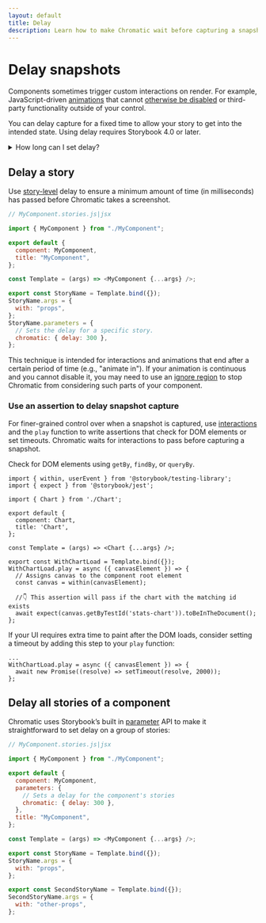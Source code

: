 ```yaml
---
layout: default
title: Delay
description: Learn how to make Chromatic wait before capturing a snapshot
---
```


# Delay snapshots

Components sometimes trigger custom interactions on render. For example, JavaScript-driven [animations](animations#javascript-animations) that cannot [otherwise be disabled](snapshots#improve-snapshot-consistency) or third-party functionality outside of your control.

You can delay capture for a fixed time to allow your story to get into the intended state. Using delay requires Storybook 4.0 or later.

<details>
<summary>How long can I set delay?</summary>

The maximum time for snapshot capture is 15s. Your story should finish loading resources and be ready to capture in 15s.

</details>

## Delay a story

Use [story-level](https://storybook.js.org/docs/react/writing-stories/parameters#story-parameters) delay to ensure a minimum amount of time (in milliseconds) has passed before Chromatic takes a screenshot.

```js
// MyComponent.stories.js|jsx

import { MyComponent } from "./MyComponent";

export default {
  component: MyComponent,
  title: "MyComponent",
};

const Template = (args) => <MyComponent {...args} />;

export const StoryName = Template.bind({});
StoryName.args = {
  with: "props",
};
StoryName.parameters = {
  // Sets the delay for a specific story.
  chromatic: { delay: 300 },
};
```

This technique is intended for interactions and animations that end after a certain period of time (e.g., "animate in"). If your animation is continuous and you cannot disable it, you may need to use an [ignore region](ignoring-elements) to stop Chromatic from considering such parts of your component.

### Use an assertion to delay snapshot capture

For finer-grained control over when a snapshot is captured, use [interactions](interactions) and the `play` function to write assertions that check for DOM elements or set timeouts. Chromatic waits for interactions to pass before capturing a snapshot.

Check for DOM elements using `getBy`, `findBy`, or `queryBy`.

```
import { within, userEvent } from '@storybook/testing-library';
import { expect } from '@storybook/jest';

import { Chart } from './Chart';

export default {
  component: Chart,
  title: 'Chart',
};

const Template = (args) => <Chart {...args} />;

export const WithChartLoad = Template.bind({});
WithChartLoad.play = async ({ canvasElement }) => {
  // Assigns canvas to the component root element
  const canvas = within(canvasElement);

  //👇 This assertion will pass if the chart with the matching id exists
  await expect(canvas.getByTestId('stats-chart')).toBeInTheDocument();
};
```

If your UI requires extra time to paint after the DOM loads, consider setting a timeout by adding this step to your `play` function:

```
...
WithChartLoad.play = async ({ canvasElement }) => {
  await new Promise((resolve) => setTimeout(resolve, 2000));
};
```

## Delay all stories of a component

Chromatic uses Storybook’s built in [parameter](https://storybook.js.org/docs/react/writing-stories/parameters#component-parameters) API to make it straightforward to set delay on a group of stories:

```js
// MyComponent.stories.js|jsx

import { MyComponent } from "./MyComponent";

export default {
  component: MyComponent,
  parameters: {
    // Sets a delay for the component's stories
    chromatic: { delay: 300 },
  },
  title: "MyComponent",
};

const Template = (args) => <MyComponent {...args} />;

export const StoryName = Template.bind({});
StoryName.args = {
  with: "props",
};

export const SecondStoryName = Template.bind({});
SecondStoryName.args = {
  with: "other-props",
};
```
